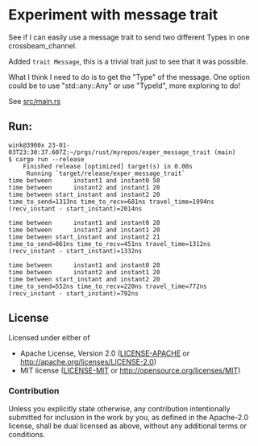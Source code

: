 # Experiment with message trait

See if I can easily use a message trait to send
two different Types in one crossbeam_channel.

Added `trait Message`, this is a trivial trait just
to see that it was possible.

What I think I need to do is to get the "Type" of the message.
One option could be to use "std::any::Any" or use "TypeId",
more exploring to do!

See [src/main.rs](/src/main.rs)


## Run:

```
wink@3900x 23-01-03T23:30:37.607Z:~/prgs/rust/myrepos/exper_message_trait (main)
$ cargo run --release
    Finished release [optimized] target(s) in 0.00s
     Running `target/release/exper_message_trait`
time between      instant1 and instant0 50
time between      instant2 and instant1 20
time between start_instant and instant2 20
time_to_send=1313ns time_to_recv=681ns travel_time=1994ns
(recv_instant - start_instant)=2014ns

time between      instant1 and instant0 20
time between      instant2 and instant1 20
time between start_instant and instant2 21
time_to_send=861ns time_to_recv=451ns travel_time=1312ns
(recv_instant - start_instant)=1332ns

time between      instant1 and instant0 20
time between      instant2 and instant1 20
time between start_instant and instant2 20
time_to_send=552ns time_to_recv=220ns travel_time=772ns
(recv_instant - start_instant)=792ns
```

## License

Licensed under either of

- Apache License, Version 2.0 ([LICENSE-APACHE](LICENSE-APACHE) or http://apache.org/licenses/LICENSE-2.0)
- MIT license ([LICENSE-MIT](LICENSE-MIT) or http://opensource.org/licenses/MIT)

### Contribution

Unless you explicitly state otherwise, any contribution intentionally submitted
for inclusion in the work by you, as defined in the Apache-2.0 license, shall
be dual licensed as above, without any additional terms or conditions.
